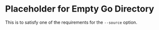 # Placeholder for Empty Go Directory

This is to satisfy one of the requirements for the `--source` option.
